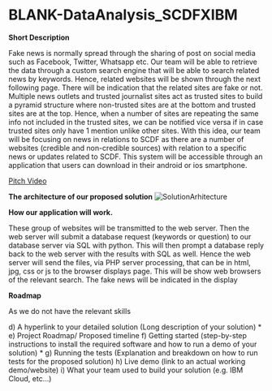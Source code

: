 # BLANK-DataAnalysis_SCDFXIBM

**Short Description**

Fake news is normally spread through the sharing of post on social media such as Facebook, Twitter, Whatsapp etc. 
Our team will be able to retrieve the data through a custom search engine that will be able to search related news by keywords. 
Hence, related websites will be shown through the next following page. There will be indication that the related sites are fake or not. Multiple news outlets and trusted journalist sites act as trusted sites to build a pyramid structure where non-trusted sites are at the bottom and trusted sites are at the top. Hence, when a number of sites are repeating the same info not included in the trusted sites, we can be notified vice versa if in case trusted sites only have 1 mention unlike other sites.
With this idea, our team will be focusing on news in relations to SCDF as there are a number of websites (credible and non-credible sources) with relation to a specific news or updates related to SCDF. This system will be accessible through an application that users can download in their android or ios smartphone.

[Pitch Video](https://youtu.be/GMuAYAmlAYI)
  
  
  
  
**The architecture of our proposed solution**
![SolutionArhitecture](https://user-images.githubusercontent.com/85574822/121530902-7da2e300-ca30-11eb-8972-e741b0713dc9.JPG)




**How our application will work.**

These group of websites will be transmitted to the web server. 
Then the web server will submit a database request (keywords or question) to our database server via SQL with python. 
This will then prompt a database reply back to the web server with the results with SQL as well. 
Hence the web server will send the files, via PHP server processing, that can be in html, jpg, css or js to the browser displays page. 
This will be show web browsers of the relevant search. The fake news will be indicated in the display




**Roadmap**

As we do not have the relevant skills 

d) A hyperlink to your detailed solution (Long description of your solution) *
e) Project Roadmap/ Proposed timeline
f) Getting started (step-by-step instructions to install the required software and how to
run a demo of your solution) *
g) Running the tests (Explanation and breakdown on how to run tests for the proposed
solution)
h) Live demo (link to an actual working demo/website)
i) What your team used to build your solution (e.g. IBM Cloud, etc…) 
